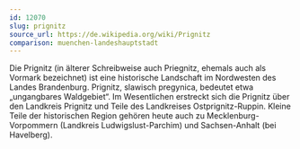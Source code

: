 ```yaml
---
id: 12070
slug: prignitz
source_url: https://de.wikipedia.org/wiki/Prignitz
comparison: muenchen-landeshauptstadt
---
```


Die Prignitz (in älterer Schreibweise auch Priegnitz, ehemals auch als Vormark bezeichnet) ist eine historische Landschaft im Nordwesten des Landes Brandenburg. Prignitz, slawisch pregynica, bedeutet etwa „ungangbares Waldgebiet“. Im Wesentlichen erstreckt sich die Prignitz über den Landkreis Prignitz und Teile des Landkreises Ostprignitz-Ruppin. Kleine Teile der historischen Region gehören heute auch zu Mecklenburg-Vorpommern (Landkreis Ludwigslust-Parchim) und Sachsen-Anhalt (bei Havelberg).
